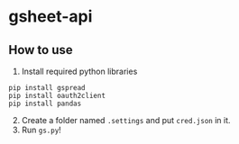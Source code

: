# gsheet-api
## How to use
1. Install required python libraries
```
pip install gspread
pip install oauth2client
pip install pandas
```
2. Create a folder named `.settings` and put `cred.json` in it.
3. Run `gs.py`!
